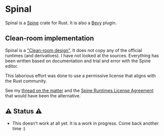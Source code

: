 # Spinal

Spinal is a [Spine](http://en.esotericsoftware.com/spine-in-depth) crate for Rust.
It is also a [Bevy](https://bevyengine.org/) plugin.

## Clean-room implementation

Spinal is a ["Clean-room design"](https://en.wikipedia.org/wiki/Clean_room_design).
It does not copy any of the official runtimes (and derivatives). I have not looked at the sources.
Everything has been written based on documentation and trial and error with the Spine editor.

This laborious effort was done to use a permissive license that aligns with the Rust community.

See my [thread on the matter](http://en.esotericsoftware.com/forum/Licence-for-a-new-runtime-written-from-scratch-17841)
and the [Spine Runtimes License Agreement](http://esotericsoftware.com/spine-runtimes-license) that would have been the
alternative.

## ⚠ Status ⚠

* This doesn't work at all yet. It is a work in progress. Come back another time :) 
